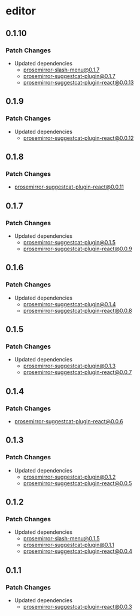 # editor

## 0.1.10

### Patch Changes

- Updated dependencies
  - prosemirror-slash-menu@0.1.7
  - prosemirror-suggestcat-plugin@0.1.7
  - prosemirror-suggestcat-plugin-react@0.0.13

## 0.1.9

### Patch Changes

- Updated dependencies
  - prosemirror-suggestcat-plugin-react@0.0.12

## 0.1.8

### Patch Changes

- prosemirror-suggestcat-plugin-react@0.0.11

## 0.1.7

### Patch Changes

- Updated dependencies
  - prosemirror-suggestcat-plugin@0.1.5
  - prosemirror-suggestcat-plugin-react@0.0.9

## 0.1.6

### Patch Changes

- Updated dependencies
  - prosemirror-suggestcat-plugin@0.1.4
  - prosemirror-suggestcat-plugin-react@0.0.8

## 0.1.5

### Patch Changes

- Updated dependencies
  - prosemirror-suggestcat-plugin@0.1.3
  - prosemirror-suggestcat-plugin-react@0.0.7

## 0.1.4

### Patch Changes

- prosemirror-suggestcat-plugin-react@0.0.6

## 0.1.3

### Patch Changes

- Updated dependencies
  - prosemirror-suggestcat-plugin@0.1.2
  - prosemirror-suggestcat-plugin-react@0.0.5

## 0.1.2

### Patch Changes

- Updated dependencies
  - prosemirror-slash-menu@0.1.5
  - prosemirror-suggestcat-plugin@0.1.1
  - prosemirror-suggestcat-plugin-react@0.0.4

## 0.1.1

### Patch Changes

- Updated dependencies
  - prosemirror-suggestcat-plugin-react@0.0.3
